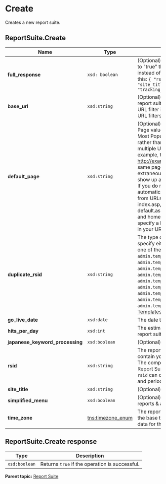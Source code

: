 # Create

Creates a new report suite.

## ReportSuite.Create

|Name|Type|Description|
|----|----|-----------|
|**full_response** |`xsd: boolean` | (Optional) If this parameter is included and set to "true" then the response will be an object instead of a boolean. The object will look like this: ```{ "rsid":"example.rsid", "site_title":"example site title", "tracking_server":"example.tracking.server"}``` |
|**base_url** |`xsd:string` |(Optional) Defines the base domain for the report suite. This URL functions as an internal URL filter if you do not explicitly define internal URL filters for the report suite.|
|**default_page** |`xsd:string` | (Optional) Strips occurrences of the Default Page value from URLs it encounters. If your Most Popular Pages report contains URLs rather than page names, this setting prevents multiple URLs for the same web page. For example, the URLs http://example.com and http://example.com/index.html are typically the same page. Analytics lets you remove extraneous filenames so that both these URLs show up as http://example.com in your reports. If you do not set this value, Analytics automatically removes the following filenames from URLs: index.htm, index.html, index.cgi, index.asp, default.htm, default.html, default.cgi, default.asp, home.htm, home.html, home.cgi, and home.asp. To disable filename stripping, specify a Default Page value that never occurs in your URLs. |
|**duplicate_rsid** |`xsd:string` | The type of report suite to create. You must specify either an existing rsid to duplicate, or one of the following report suite templates: `admin.template.01` (Aggregator Portal) `admin.template.02` (Commerce) `admin.template.03` (Content & Media) `admin.template.04` (Financial Services) `admin.template.05` (Job Portal) `admin.template.06` (Lead Generation) `admin.template.07` (Subscription) `admin.template.08` (Support Media) `admin.template.09` (Default) See [Report Suite Templates](http://microsite.omniture.com/t2/help/en_US/admin/index.html?f=c_report_suite_templates) for details on each type.|
|**go_live_date** |`xsd:date` |The date the report suite starts collecting data.|
|**hits_per_day** |`xsd:int` |The estimated number of hits per day this report suite will receive.|
|**japanese_keyword_processing** |`xsd:boolean` |(Optional)|
|**rsid** |`xsd:string` |The report suite ID. All report suite IDs must contain your company prefix to be accepted. The company prefix can be seen on the Create Report Suites tool in the Admin Console. The `rsid` can contain only alphanumeric characters and periods (.).|
|**site_title** |`xsd:string` |(Optional) The report suite's friendly name.|
|**simplified_menu** |`xsd:boolean` |(Optional) Enables the [simplified menu](http://microsite.omniture.com/t2/help/en_US/reference/?f=t_simplified_menu) in reports & analytics.|
|**time_zone** |[tns:timezone_enum](../../data_types/r_timezone_enum.md#) |The report suite's time zone. This determines the base time used to time stamp collected data for this report suite.|

## ReportSuite.Create response

|Type|Description|
|----|-----------|
|`xsd:boolean` |Returns `true` if the operation is successful.|

**Parent topic:** [Report Suite](../../methods/report_suite/r_methods_reportsuite.md)


